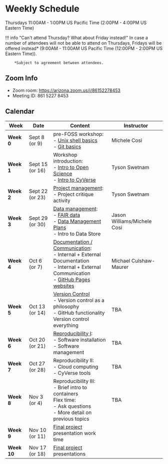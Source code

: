 # Weekly Schedule

Thursdays 11:00AM - 1:00PM US Pacific Time (2:00PM - 4:00PM US
Eastern Time)

!!! info "Can't attend Thursday? What about Friday instead!"
        In case a number of attendees will not be able to attend on Thursdays, Fridays will be offered instead*
        (9:00AM - 11:00AM US Pacific Time (12:00PM - 2:00PM US Eastern Time)).

        *Subject to agreement between attendees.

## Zoom Info

- Zoom room: https://arizona.zoom.us/j/86152278453
- Meeting ID: 861 5227 8453

## Calendar

| Week | Date | Content | Instructor |
|---|---|---|---|
| **Week 0** | Sept 8 (or 9) | pre-FOSS workshop: <br> - [Unix shell basics](00_basics.md#the-unix-shell) <br> - [Git basics](00_basics.md#git-and-github) | Michele Cosi |
| **Week 1** | Sept 15 (or 16) | Workshop introduction: <br> - [Intro to Open Science](01_intro_open_sci.md) <br> - [Intro to CyVerse](01_intro_open_sci.md#introduction-to-cyverse) | Tyson Swetnam |
| **Week 2** | Sept 22 (or 23) | [Project management](02_project_management.md): <br> - Project critique activity | Tyson Swetnam |
| **Week 3** | Sept 29 (or 30) | [Data management](03_managing_data.md): <br> - [FAIR data](03_managing_data.md#fair-data) <br> - [Data Management Plans](03_managing_data.md#data-management-plans) <br> - Intro to Data Store | Jason Williams/Michele Cosi |
| **Week 4** | Oct 6 (or 7) | [Documentation / Communication](04_documentation_communication.md): <br> - Internal + External Documentation <br> - Internal + External Communication <br> - [GitHub Pages websites](documentation/githubpages.md) | Michael Culshaw-Maurer |
| **Week 5** | Oct 13 (or 14) | [Version Control](05_version_control.md) <br> - Version control as a philosophy <br> - GitHub functionality <br> Version control everything | TBA |
| **Week 6** | Oct 20 (or 21) | [Reproducibility I](07_reproducibility.md): <br> - Software installation <br> - Software management | TBA |
| **Week 7** | Oct 27 (or 28) | Reproducibility II: <br> - Cloud computing <br> - CyVerse tools | TBA |
| **Week 8** | Nov 3 (or 4) | Reproducibility III: <br>  - Brief intro to containers <br> Flex time: <br> - Ask questions <br> - More detail on previous topics | TBA |
| **Week 9** |  Nov 10 (or 11) | [Final project](final_project/overview.md) presentation work time |
| **Week 10** | Nov 17 (or 18) | [Final project](final_project/overview.md) presentations |